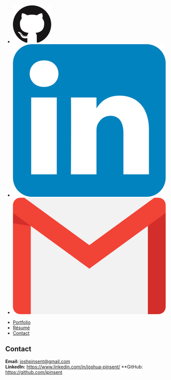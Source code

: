 <div class="media">
	<ul class="media">
		<a href="https://github.com/jpinsent" target="_blank">
			<li class="media"><img class="media" src="assets/images/social-media/GitHub-Mark-120px-plus.png" alt="Joshua Pinsent's Github Profile"></li>
		</a>
		<a href="https://www.linkedin.com/in/joshua-pinsent/" target="_blank">
			<li class="media"><img class="media" src="assets/images/social-media/linkedin-logo.png" alt="Joshua Pinsent's Linkedin Profile"></li>
		</a>
		<a href="mailto:joshpinsent@gmail.com" target="_blank">
			<li class="media"><img class="media" src="assets/images/social-media/gmail-logo-resized.png" alt="Joshua Pinsent's Gmail"></li>
		</a>
	</ul>
</div>

<ul class="nav">
  <li class="nav"><a href="index.html">Portfolio</a></li>
  <li class="nav"><a href="resume.html">Résumé</a></li>
  <li class="nav"><a href="contact.html">Contact</a></li>
</ul>

## Contact

**Email:** <a href="mailto:joshpinsent@gmail.com">joshpinsent@gmail.com</a>  
**LinkedIn:** <a href="https://www.linkedin.com/in/joshua-pinsent/" target="_blank">https://www.linkedin.com/in/joshua-pinsent/</a>
**GitHub: <a href="https://github.com/jpinsent" target="_blank">https://github.com/jpinsent</a>